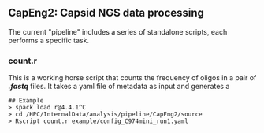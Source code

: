 ## CapEng2: Capsid NGS data processing

The current "pipeline" includes a series of standalone scripts, each performs a specific task.

### count.r

This is a working horse script that counts the frequency of oligos in a pair of ***.fastq*** files. It takes a yaml file of metadata as input and generates a 

```
## Example
> spack load r@4.4.1^C
> cd /HPC/InternalData/analysis/pipeline/CapEng2/source
> Rscript count.r example/config_C974mini_run1.yaml
```
